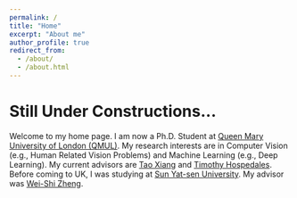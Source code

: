 ```yaml
---
permalink: /
title: "Home"
excerpt: "About me"
author_profile: true
redirect_from: 
  - /about/
  - /about.html
---
```


# Still Under Constructions...

Welcome to my home page. I am now a Ph.D. Student at [Queen Mary University of London (QMUL)](http://www.qmul.ac.uk/). My research interests are in Computer Vision (e.g., Human Related Vision Problems) and Machine Learning (e.g., Deep Learning). My current advisors are [Tao Xiang](https://www.eecs.qmul.ac.uk/~txiang/) and [Timothy Hospedales](http://homepages.inf.ed.ac.uk/thospeda/). Before coming to UK, I was studying at [Sun Yat-sen University](http://www.sysu.edu.cn/2012/en/index.htm). My advisor was [Wei-Shi Zheng](http://isee.sysu.edu.cn/~zhwshi/).
